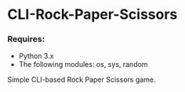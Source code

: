 # CLI-Rock-Paper-Scissors
### Requires:
- Python 3.x
- The following modules: os, sys, random

Simple CLI-based Rock Paper Scissors game.
